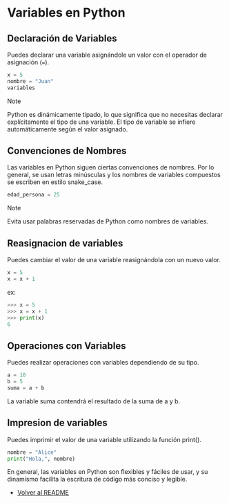 # Variables en Python

## Declaración de Variables

Puedes declarar una variable asignándole un valor con el operador de asignación (`=`).

```python
x = 5
nombre = "Juan"
variables
```

>[!NOTE]
Python es dinámicamente tipado, lo que significa que no necesitas declarar explícitamente el tipo de una variable. El tipo de variable se infiere automáticamente según el valor asignado.

## Convenciones de Nombres
Las variables en Python siguen ciertas convenciones de nombres. Por lo general, se usan letras minúsculas y los nombres de variables compuestos se escriben en estilo snake_case.

```python
edad_persona = 25
```
>[!NOTE]
Evita usar palabras reservadas de Python como nombres de variables.

## Reasignacion de variables

Puedes cambiar el valor de una variable reasignándola con un nuevo valor.

```python
x = 5
x = x + 1
```

ex:
```python
>>> x = 5
>>> x = x + 1
>>> print(x)
6
```
## Operaciones con Variables
Puedes realizar operaciones con variables dependiendo de su tipo.

```python
a = 10
b = 5
suma = a + b
```
La variable suma contendrá el resultado de la suma de a y b.

## Impresion de variables
Puedes imprimir el valor de una variable utilizando la función print().

```python
nombre = "Alice"
print("Hola,", nombre)
```

En general, las variables en Python son flexibles y fáciles de usar, y su dinamismo facilita la escritura de código más conciso y legible.

- [Volver al README](README.md)